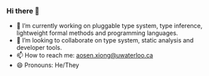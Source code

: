 ### Hi there 👋
- 🔭 I’m currently working on pluggable type system, type inference, lightweight formal methods and programming languages.
- 👯 I’m looking to collaborate on type system, static analysis and developer tools.
- 📫 How to reach me: aosen.xiong@uwaterloo.ca
- 😄 Pronouns: He/They
<!--
**Ao-senXiong/Ao-senXiong** is a ✨ _special_ ✨ repository because its `README.md` (this file) appears on your GitHub profile.

Here are some ideas to get you started:

- 🔭 I’m currently working on ...
- 🌱 I’m currently learning ...
- 👯 I’m looking to collaborate on ...
- 🤔 I’m looking for help with ...
- 💬 Ask me about ...
- 📫 How to reach me: ...
- 😄 Pronouns: ...
- ⚡ Fun fact: ...
-->
